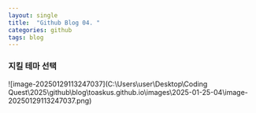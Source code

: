 ```yaml
---
layout: single
title:  "Github Blog 04. "
categories: github
tags: blog
---
```






### 지킬 테마 선택





![image-20250129113247037](C:\Users\user\Desktop\Coding Quest\2025\github\blog\toaskus.github.io\images\2025-01-25-04\image-20250129113247037.png)

